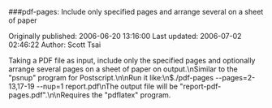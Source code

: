 ###pdf-pages: Include only specified pages and arrange several on a sheet of paper

Originally published: 2006-06-20 13:16:00
Last updated: 2006-07-02 02:46:22
Author: Scott Tsai

Taking a PDF file as input, include only the specified pages and optionally arrange several pages on a sheet of paper on output.\nSimilar to the "psnup" program for Postscript.\n\nRun it like:\n$./pdf-pages --pages=2-13,17-19 --nup=1 report.pdf\nThe output file will be "report-pdf-pages.pdf".\n\nRequires the "pdflatex" program.